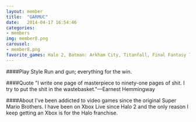 ```yaml
---
layout: member
title:  "GARMUC"
date:   2014-04-17 16:54:46
categories:
- members
img: member8.png
carousel:
- member8.png
favorite_games: Halo 2, Batman: Arkham City, Titanfall, Final Fantasy 7
---
```

####Play Style
Run and gun; everything for the win.

####Quote
"I write one page of masterpiece to ninety-one pages of shit.  I try to put the shit in the wastebasket."&mdash;Earnest Hemmingway

####About
I've been addicted to video games since the original Super Mario Brothers.  I have been on Xbox Live since Halo 2 and the only reason I keep getting an Xbox is for the Halo franchise.
